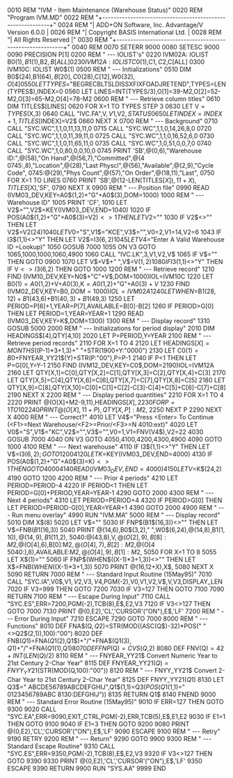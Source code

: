 0010 REM "IVM - Item Maintenance (Warehouse Status)"
0020 REM "Program IVM.MD"
0022 REM "+-----------------------------------------------------------+"
0024 REM "| ADD+ON Software, Inc. Advantage/V Version 6.0.0           |
0026 REM "|      Copyright BASIS International Ltd.                   |
0028 REM "|                  All Rights Reserved                      |"
0030 REM "+-----------------------------------------------------------+"
0040 REM 
0070 SETERR 9000
0080 SETESC 9000
0090 PRECISION P[1]
0200 REM " --- IOLIST's"
0220 IVM02A: IOLIST B0$(1),B1$(1),B2$,B[ALL]
0230 IVM12A: IOLIST C0$(1),C1$,C2$,C[ALL]
0300 IVM10C: IOLIST W0$(1)
0500 REM " --- Initializations"
0510 DIM B0$(24),B1$(64),B[20],C0$(28),C[12],W0$(32),O[4]
0550 LET TYPES$="BEGRECBLTSLDISSXFIXFOADJRETEND",TYPES=LEN(TYPES$),INDEX=0
0560 LET LINES=INT(TYPES/3),O[1]=39-M2,O[2]=52-M2,O[3]=65-M2,O[4]=78-M2
0600 REM " --- Retrieve column titles"
0610 DIM TITLES$[LINES]
0620 FOR X=1 TO TYPES STEP 3
0630 LET V$=TYPES$(X,3)
0640 CALL "IVC.FA",V$,V1$,V2$,STATUS
0650 LET INDEX=INDEX+1,TITLES$[INDEX]=V2$
0660 NEXT X
0700 REM " --- Background"
0710 CALL "SYC.WC",1,1,0,11,13,11,0
0715 CALL "SYC.WC",1,1,0,14,26,8,0
0720 CALL "SYC.WC",1,1,0,11,39,11,0
0725 CALL "SYC.WC",1,1,0,16,52,6,0
0730 CALL "SYC.WC",1,1,0,11,65,11,0
0735 CALL "SYC.WC",1,0,51,0,0,7,0
0740 CALL "SYC.WC",1,0,80,0,0,10,0
0745 PRINT 'SB',@(0,6),"Warehouse ID:",@(58),"On Hand",@(56,7),"Committed",@(4
0745:,8),"Location",@(28),"Last Physcl",@(56),"Available",@(2,9),"Cycle Code",
0745:@(29),"Phys Count",@(57),"On Order",@(18,11),"Last",
0750 FOR X=1 TO LINES
0760 PRINT 'SB',@(12-LEN(TITLES$[X]),11+X),TITLES$[X],'SF',
0790 NEXT X
0900 REM " --- Position file"
0990 READ (IVM03_DEV,KEY=A0$(1,2)+"G"+A0$(3),DOM=1000)
1000 REM " --- Warehouse ID"
1005 PRINT 'CF',
1010 LET V2$="",V2$=KEY(IVM03_DEV,END=1040)
1020 IF POS(A0$(1,2)+"G"+A0$(3)=V2$)<>1 THEN LET V2$=""
1030 IF V2$<>"" THEN LET V2$=V2$(24)
1040 LET V0$="S",V1$="KCE",V3$="",V0=2,V1=14,V2=6
1043 IF I3$(1,1)<>"Y" THEN LET V2$=I3$(6,2)
1045 LET V4$="Enter A Valid Warehouse ID <F3>=Lookup)"
1050 GOSUB 7000
1055 ON V3 GOTO 1065,1000,1000,1060,4900
1060 CALL "IVC.LK",3,V1,V2,V$
1065 IF V$="" THEN GOTO 0900
1070 LET V$=V$+"  ",V$=V$(1,2)
1080 IF I3$(1,1)<>"Y" THEN IF V$<>I3$(6,2) THEN GOTO 1000
1200 REM " --- Retrieve record"
1210 FIND (IVM10_DEV,KEY=N0$+"C"+V$,DOM=1000)IOL=IVM10C
1220 LET B0$(1)=A0$(1,2)+V$+A0$(3),K$=A0$(1,2)+"G"+A0$(3)+V$
1230 FIND (IVM02_DEV,KEY=B0$,DOM=1000)IOL=IVM02A
1240 LET WHEN$=B1$(28,12)+B1$(43,6)+B1$(40,3)+B1$(49,3)
1250 LET PERIOD=P[6]+1,YEAR=P[7],AVAILABLE=B[0]-B[2]
1260 IF PERIOD>G[0] THEN LET PERIOD=1,YEAR=YEAR+1
1290 READ (IVM03_DEV,KEY=K$,DOM=1300)
1300 REM " --- Display record"
1310 GOSUB 5000
2000 REM " --- Initializations for period display"
2010 DIM HEADINGS$[4],QTY[4,10]
2020 LET P=PERIOD,Y=YEAR
2100 REM " --- Retrieve period records"
2110 FOR X=1 TO 4
2120 LET HEADINGS$[X]=MONTHS$((P-1)*3+1,3)+" "+STR(1900+Y:"0000")
2130 LET C0$(1)=B0$+FNYEAR_YY21$(Y)+STR(P:"00"),P=P-1
2140 IF P<1 THEN LET P=G[0],Y=Y-1
2150 FIND (IVM12_DEV,KEY=C0$,DOM=2190)IOL=IVM12A
2160 LET QTY[X,1]=C[0],QTY[X,2]=C[1],QTY[X,3]=C[2],QTY[X,4]=C[3]
2170 LET QTY[X,5]=C[4],QTY[X,6]=C[6],QTY[X,7]=C[7],QTY[X,8]=C[5]
2180 LET QTY[X,9]=C[8],QTY[X,10]=C[0]+C[1]+C[2]-C[3]-C[4]+C[5]+C[6]-C[7]+C[8]
2190 NEXT X
2200 REM " --- Display period quantities"
2210 FOR X=1 TO 4
2220 PRINT @(O[X]+M2-9,11),HEADINGS$[X],
2230 FOR P=1 TO 10
2240 PRINT @(O[X],11+P),QTY[X,P]:M2$,
2250 NEXT P
2290 NEXT X
4000 REM " --- Correct?"
4010 LET V4$="Press <Enter> To Continue (<F1>=Next Warehouse/<F2>=Prior/<F3>=N
4010:ext)"
4020 LET V0$="S",V1$="KC",V2$="",V3$="",V0=1,V1=FNV(V4$),V2=22
4030 GOSUB 7000
4040 ON V3 GOTO 4050,4100,4200,4300,4900
4090 GOTO 1000
4100 REM " --- Next warehouse"
4110 IF I3$(1,1)<>"Y" THEN LET V$=I3$(6,2); GOTO 1200
4120 LET K$=KEY(IVM03_DEV,END=4000)
4130 IF POS(A0$(1,2)+"G"+A0$(3)=K$)<>1 THEN GOTO 4000
4140 READ (IVM03_DEV,END=4000)
4150 LET V$=K$(24,2)
4190 GOTO 1200
4200 REM " --- Prior 4 periods"
4210 LET PERIOD=PERIOD-4
4220 IF PERIOD<1 THEN LET PERIOD=G[0]+PERIOD,YEAR=YEAR-1
4290 GOTO 2000
4300 REM " --- Next 4 periods"
4310 LET PERIOD=PERIOD+4
4320 IF PERIOD>G[0] THEN LET PERIOD=PERIOD-G[0],YEAR=YEAR+1
4390 GOTO 2000
4900 REM " --- Run menu overlay"
4990 RUN "IVM.MA"
5000 REM " --- Display record"
5010 DIM X$(8)
5020 LET V$=""
5030 IF FNP$(B1$(16,3))<>"" THEN LET V$=FNB$(B1$(16,3))
5040 PRINT @(14,6),B0$(3,2)," ",W0$(6,24),@(14,8),B1$(1,10),@(14,9),B1$(11,2),
5040:@(43,8),V$,@(O[2],9),B[8]:M2$,@(O[4],6),B[0]:M2$,@(O[4],7),B[2]:M2$,@(O[4
5040:],8),AVAILABLE:M2$,@(O[4],9),B[1]:M2$,
5050 FOR X=1 TO 8
5055 LET X$(1)=""
5060 IF FNP$(WHEN$((X-1)*3+1,3))<>"" THEN LET X$=FNB$(WHEN$((X-1)*3+1,3))
5070 PRINT @(16,12+X),X$,
5080 NEXT X
5090 RETURN
7000 REM " --- Standard Input Routine (15May95)"
7010 CALL "SYC.IA",V0$,V1$,V2$,V3$,V4$,PGM(-2),V0,V1,V2,V$,V,V3,DISPLAY_LEN
7020 IF V3=999 THEN GOTO 7200
7030 IF V3=127 THEN GOTO 7100
7090 RETURN
7100 REM " --- Escape During Input"
7110 CALL "SYC.ES",ERR=7200,PGM(-2),TCB(8),E$,E2,V3
7120 IF V3<>127 THEN GOTO 7000
7130 PRINT @(0,E2),'CL','CURSOR'("ON"),E$,'LF'
7200 REM " --- Error During Input"
7210 ESCAPE
7290 GOTO 7000
8000 REM " --- Functions"
8010 DEF FNA$(Q$,Q2$)=STR(MOD((ASC(Q$)-32)*POS(" "<>Q2$(2,1)),100):"00")
8020 DEF FNB$(Q1$)=FNA$(Q1$(2),Q1$)+"/"+FNA$(Q1$(3),Q1$)+"/"+FNA$(Q1$(1),Q1$)
8070 DEF FNP$(Q$)=CVS(Q$,2)
8080 DEF FNV(Q$)=42+INT(LEN(Q$)/2)
8110 REM " --- FNYEAR_YY21$ Convert Numeric Year to 21st Century 2-Char Year"
8115 DEF FNYEAR_YY21$(Q)=FNYY_YY21$(STR(MOD(Q,100):"00"))
8120 REM " --- FNYY_YY21$ Convert 2-Char Year to 21st Century 2-Char Year"
8125 DEF FNYY_YY21$(Q1$)
8130 LET Q3$=" ABCDE56789ABCDEFGHIJ",Q1$(1,1)=Q3$(POS(Q1$(1,1)=" 0123456789ABC
8130:DEFGHIJ"))
8135 RETURN Q1$
8140 FNEND
9000 REM " --- Standard Error Routine (15May95)"
9010 IF ERR=127 THEN GOTO 9300
9020 CALL "SYC.EA",ERR=9090,EXIT_CTRL,PGM(-2),ERR,TCB(5),E$,E1,E2
9030 IF E1=1 THEN GOTO 9100
9040 IF E1=3 THEN GOTO 9200
9080 PRINT @(0,E2),'CL','CURSOR'("ON"),E$,'LF'
9090 ESCAPE
9100 REM " --- Retry"
9190 RETRY
9200 REM " --- Return"
9290 GOTO 9900
9300 REM " --- Standard Escape Routine"
9310 CALL "SYC.ES",ERR=9350,PGM(-2),TCB(8),E$,E2,V3
9320 IF V3<>127 THEN GOTO 9390
9330 PRINT @(0,E2),'CL','CURSOR'("ON"),E$,'LF'
9350 ESCAPE
9390 RETURN
9900 RUN "SYS.AA"
9999 END
